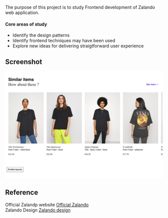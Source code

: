 The purpose of this project is to study Frontend development of Zalando web application.

#### Core areas of study

- Identify the design patterns
- Identify frontend techniques may have been used
- Explore new ideas for delivering straigtforward user experience



## Screenshot
![screenshot 1](screenshots/screenshot-1.png)

## Reference

Official Zalandp website [Official Zalando](https://www.zalando.ie/women-home/) <br/>
Zalando Design [Zalando design](https://medium.com/zalando-design)
